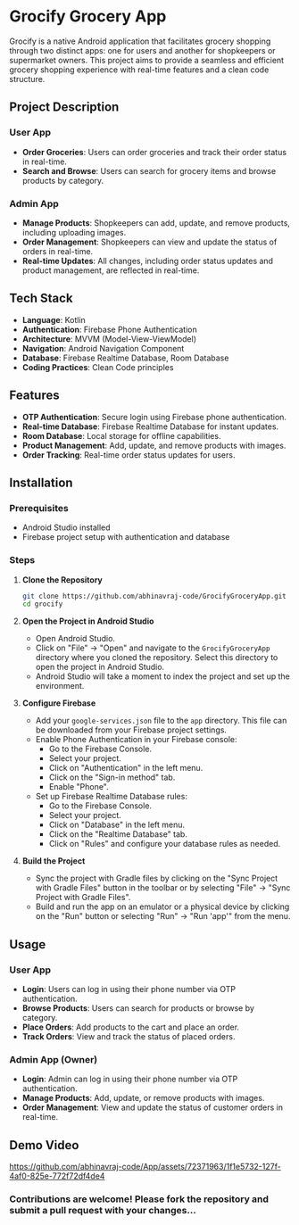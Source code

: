 # Grocify Grocery App

Grocify is a native Android application that facilitates grocery shopping through two distinct apps: one for users and another for shopkeepers or supermarket owners. This project aims to provide a seamless and efficient grocery shopping experience with real-time features and a clean code structure.

## Project Description

### User App
- **Order Groceries**: Users can order groceries and track their order status in real-time.
- **Search and Browse**: Users can search for grocery items and browse products by category.

### Admin App
- **Manage Products**: Shopkeepers can add, update, and remove products, including uploading images.
- **Order Management**: Shopkeepers can view and update the status of orders in real-time.
- **Real-time Updates**: All changes, including order status updates and product management, are reflected in real-time.

## Tech Stack
- **Language**: Kotlin
- **Authentication**: Firebase Phone Authentication
- **Architecture**: MVVM (Model-View-ViewModel)
- **Navigation**: Android Navigation Component
- **Database**: Firebase Realtime Database, Room Database
- **Coding Practices**: Clean Code principles

## Features
- **OTP Authentication**: Secure login using Firebase phone authentication.
- **Real-time Database**: Firebase Realtime Database for instant updates.
- **Room Database**: Local storage for offline capabilities.
- **Product Management**: Add, update, and remove products with images.
- **Order Tracking**: Real-time order status updates for users.

## Installation

### Prerequisites
- Android Studio installed
- Firebase project setup with authentication and database

### Steps
1. **Clone the Repository**
   ```sh
   git clone https://github.com/abhinavraj-code/GrocifyGroceryApp.git
   cd grocify

2. **Open the Project in Android Studio**
   - Open Android Studio.
   - Click on "File" -> "Open" and navigate to the `GrocifyGroceryApp` directory where you cloned the repository. Select this directory to open the project in Android Studio.
   - Android Studio will take a moment to index the project and set up the environment.

3. **Configure Firebase**
   - Add your `google-services.json` file to the `app` directory. This file can be downloaded from your Firebase project settings.
   - Enable Phone Authentication in your Firebase console:
        - Go to the Firebase Console.
        - Select your project.
        - Click on "Authentication" in the left menu.
        - Click on the "Sign-in method" tab.
        - Enable "Phone".
   - Set up Firebase Realtime Database rules:
        - Go to the Firebase Console.
        - Select your project.
        - Click on "Database" in the left menu.
        - Click on the "Realtime Database" tab.
        - Click on "Rules" and configure your database rules as needed.
4. **Build the Project**
   - Sync the project with Gradle files by clicking on the "Sync Project with Gradle Files" button in the toolbar or by selecting "File" -> "Sync Project with Gradle Files".
   - Build and run the app on an emulator or a physical device by clicking on the "Run" button or selecting "Run" -> "Run 'app'" from the menu.
  

## Usage


### User App
   - **Login**: Users can log in using their phone number via OTP authentication.
   - **Browse Products**: Users can search for products or browse by category.
   - **Place Orders**: Add products to the cart and place an order.
   - **Track Orders**: View and track the status of placed orders.

### Admin App (Owner)
- **Login**: Admin can log in using their phone number via OTP authentication.
- **Manage Products**: Add, update, or remove products with images.
- **Order Management**: View and update the status of customer orders in real-time.


## Demo Video
https://github.com/abhinavraj-code/App/assets/72371963/1f1e5732-127f-4af0-825e-772f72df4de4


### Contributions are welcome! Please fork the repository and submit a pull request with your changes...

